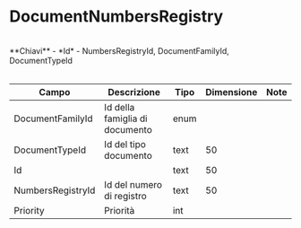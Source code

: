 # DocumentNumbersRegistry

<br>
**Chiavi**
- *Id*
- NumbersRegistryId, DocumentFamilyId, DocumentTypeId
<br><br>

| Campo | Descrizione | Tipo | Dimensione | Note |
| --- | --- | --- | --- | --- |
| DocumentFamilyId | Id della famiglia di documento | enum |  |  |
| DocumentTypeId | Id del tipo documento | text | 50 |  |
| Id |  | text | 50 |  |
| NumbersRegistryId | Id del numero di registro | text | 50 |  |
| Priority | Priorità | int |  |  |

